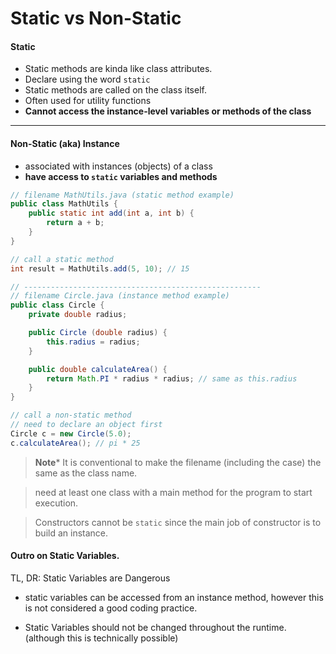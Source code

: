# Static vs Non-Static


#### Static
- Static methods are kinda like class attributes.
- Declare using the word `static`
- Static methods are called on the class itself.
- Often used for utility functions
- **Cannot access the instance-level variables or methods of the class**

<hr>

#### Non-Static (aka) Instance
- associated with instances (objects) of a class
- **have access to `static` variables and methods**

```java
// filename MathUtils.java (static method example)
public class MathUtils {
    public static int add(int a, int b) {
        return a + b;
    }
}

// call a static method
int result = MathUtils.add(5, 10); // 15

// -----------------------------------------------------
// filename Circle.java (instance method example)
public class Circle {
    private double radius;

    public Circle (double radius) {
        this.radius = radius;
    }

    public double calculateArea() {
        return Math.PI * radius * radius; // same as this.radius
    }
}

// call a non-static method
// need to declare an object first
Circle c = new Circle(5.0);
c.calculateArea(); // pi * 25
```

> **Note*** It is conventional to make the filename (including the case) the same as the class name.

> need at least one class with a main method for the program to start execution.

> Constructors cannot be `static` since the main job of constructor is to build an instance.

#### Outro on Static Variables.
TL, DR: Static Variables are Dangerous

- static variables can be accessed from an instance method, however this is not considered a good coding practice.

- Static Variables should not be changed throughout the runtime. (although this is technically possible)